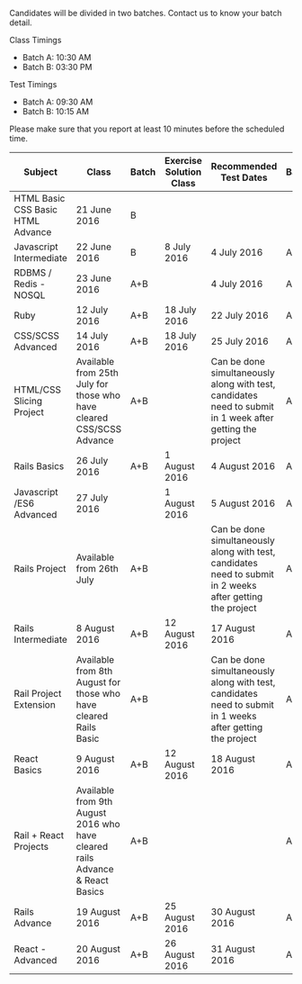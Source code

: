 Candidates will be divided in two batches. Contact us to know your batch detail.

Class Timings
* Batch A: 10:30 AM
* Batch B: 03:30 PM

Test Timings
* Batch A: 09:30 AM
* Batch B: 10:15 AM

Please make sure that you report at least 10 minutes before the scheduled time.

| Subject                                                                                  | Class                                                                        | Batch | Exercise Solution Class| Recommended Test Dates                                                                                    | Batch |
|------------------------------------------------------------------------------------------|------------------------------------------------------------------------------|-------|-----------------------|------------------------------------------------------------------------------------------------------------|-------|
| HTML Basic                                CSS Basic                        HTML Advance  | 21 June 2016                                                                 | B     |                       |                                                                                                            |       |
| Javascript Intermediate                                                                  | 22 June 2016                                                                 | B     | 8 July 2016           | 4 July 2016                                                                                                | A+B   |
| RDBMS / Redis - NOSQL                                                                    | 23 June 2016                                                                 | A+B   |                       | 4 July 2016                                                                                                | A+B   |
| Ruby                                                                                     | 12 July 2016                                                                 | A+B   | 18 July 2016          | 22 July 2016                                                                                               | A+B   |
| CSS/SCSS Advanced                                                                        | 14 July 2016                                                                 | A+B   | 18 July 2016          | 25 July 2016                                                                                               | A+B   |
| HTML/CSS Slicing Project                                                                 | Available from 25th July for those who have cleared CSS/SCSS Advance         | A+B   |                       | Can be done simultaneously along with test, candidates need to submit in 1 week after getting the project  | A+B   |
| Rails Basics                                                                             | 26 July 2016                                                                 | A+B   | 1 August 2016         | 4 August 2016                                                                                              | A+B   |
| Javascript /ES6 Advanced                                                                 | 27 July 2016                                                                 |       | 1 August 2016         | 5 August 2016                                                                                              | A+B   |
| Rails Project                                                                            | Available from 26th July                                                     | A+B   |                       | Can be done simultaneously along with test, candidates need to submit in 2 weeks after getting the project | A+B   |
| Rails Intermediate                                                                       | 8 August 2016                                                                | A+B   | 12 August 2016        | 17 August 2016                                                                                             | A+B   |
| Rail Project Extension                                                                   | Available from 8th August for those who have cleared Rails Basic             | A+B   |                       | Can be done simultaneously along with test, candidates need to submit in 1 weeks after getting the project | A+B   |
| React Basics                                                                             | 9 August 2016                                                                | A+B   | 12 August 2016        | 18 August 2016                                                                                             | A+B   |
| Rail + React Projects                                                                    | Available from 9th August 2016 who have cleared rails Advance & React Basics | A+B   |                       |                                                                                                            | A+B   |
| Rails Advance                                                                            | 19 August 2016                                                               | A+B   | 25 August 2016        | 30 August 2016                                                                                             | A+B   |
| React - Advanced                                                                         | 20 August 2016                                                               | A+B   | 26 August 2016        | 31 August 2016                                                                                             | A+B   |
